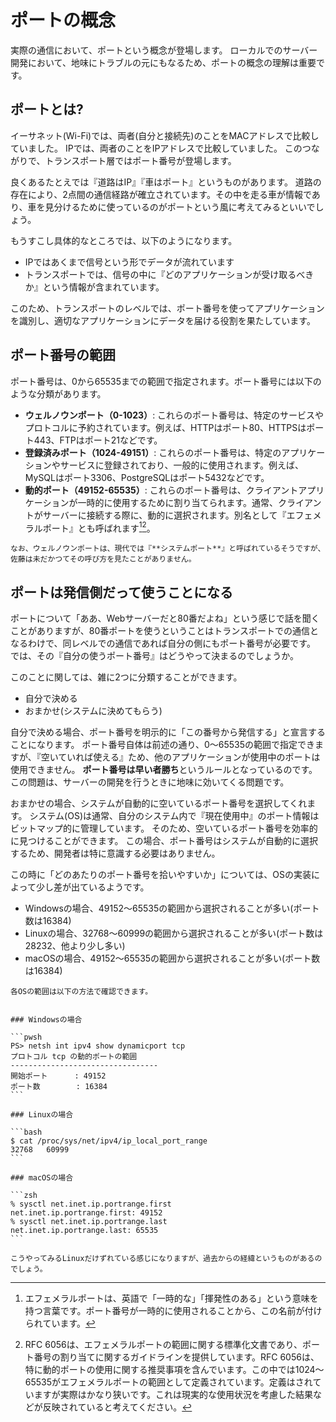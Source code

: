 # ポートの概念

実際の通信において、ポートという概念が登場します。
ローカルでのサーバー開発において、地味にトラブルの元にもなるため、ポートの概念の理解は重要です。

## ポートとは?

イーサネット(Wi-Fi)では、両者(自分と接続先)のことをMACアドレスで比較していました。
IPでは、両者のことをIPアドレスで比較していました。
このつながりで、トランスポート層ではポート番号が登場します。

良くあるたとえでは『道路はIP』『車はポート』というものがあります。
道路の存在により、2点間の通信経路が確立されています。その中を走る車が情報であり、車を見分けるために使っているのがポートという風に考えてみるといいでしょう。

もうすこし具体的なところでは、以下のようになります。

- IPではあくまで信号という形でデータが流れています
- トランスポートでは、信号の中に『どのアプリケーションが受け取るべきか』という情報が含まれています。

このため、トランスポートのレベルでは、ポート番号を使ってアプリケーションを識別し、適切なアプリケーションにデータを届ける役割を果たしています。

## ポート番号の範囲
ポート番号は、0から65535までの範囲で指定されます。ポート番号には以下のような分類があります。
- **ウェルノウンポート（0-1023）**: これらのポート番号は、特定のサービスやプロトコルに予約されています。例えば、HTTPはポート80、HTTPSはポート443、FTPはポート21などです。
- **登録済みポート（1024-49151）**: これらのポート番号は、特定のアプリケーションやサービスに登録されており、一般的に使用されます。例えば、MySQLはポート3306、PostgreSQLはポート5432などです。
- **動的ポート（49152-65535）**: これらのポート番号は、クライアントアプリケーションが一時的に使用するために割り当てられます。通常、クライアントがサーバーに接続する際に、動的に選択されます。別名として『エフェメラルポート』とも呼ばれます[^ephemeral][^rfc6056]。

```{note}
なお、ウェルノウンポートは、現代では『**システムポート**』と呼ばれているそうですが、佐藤は未だかつてその呼び方を見たことがありません。
```

[^ephemeral]: エフェメラルポートは、英語で「一時的な」「揮発性のある」という意味を持つ言葉です。ポート番号が一時的に使用されることから、この名前が付けられています。

## ポートは発信側だって使うことになる

ポートについて「ああ、Webサーバーだと80番だよね」という感じで話を聞くことがありますが、80番ポートを使うということはトランスポートでの通信となるわけで、同レベルでの通信であれば自分の側にもポート番号が必要です。
では、その『自分の使うポート番号』はどうやって決まるのでしょうか。

このことに関しては、雑に2つに分類することができます。

- 自分で決める
- おまかせ(システムに決めてもらう)

自分で決める場合、ポート番号を明示的に「この番号から発信する」と宣言することになります。
ポート番号自体は前述の通り、0〜65535の範囲で指定できますが、『空いていれば使える』ため、他のアプリケーションが使用中のポートは使用できません。
**ポート番号は早い者勝ち**というルールとなっているのです。
この問題は、サーバーの開発を行うときに地味に効いてくる問題です。

おまかせの場合、システムが自動的に空いているポート番号を選択してくれます。
システム(OS)は通常、自分のシステム内で『現在使用中』のポート情報はビットマップ的に管理しています。
そのため、空いているポート番号を効率的に見つけることができます。
この場合、ポート番号はシステムが自動的に選択するため、開発者は特に意識する必要はありません。

この時に「どのあたりのポート番号を拾いやすいか」については、OSの実装によって少し差が出ているようです。

- Windowsの場合、49152〜65535の範囲から選択されることが多い(ポート数は16384)
- Linuxの場合、32768〜60999の範囲から選択されることが多い(ポート数は28232、他より少し多い)
- macOSの場合、49152〜65535の範囲から選択されることが多い(ポート数は16384)

````{note}
各OSの範囲は以下の方法で確認できます。


### Windowsの場合

```pwsh
PS> netsh int ipv4 show dynamicport tcp
プロトコル tcp の動的ポートの範囲
---------------------------------
開始ポート      : 49152
ポート数        : 16384
```

### Linuxの場合

```bash
$ cat /proc/sys/net/ipv4/ip_local_port_range
32768   60999
```

### macOSの場合

```zsh
% sysctl net.inet.ip.portrange.first
net.inet.ip.portrange.first: 49152
% sysctl net.inet.ip.portrange.last
net.inet.ip.portrange.last: 65535
```

こうやってみるLinuxだけずれている感じになりますが、過去からの経緯というものがあるのでしょう。
````

[^rfc6056]: RFC 6056は、エフェメラルポートの範囲に関する標準化文書であり、ポート番号の割り当てに関するガイドラインを提供しています。RFC 6056は、特に動的ポートの使用に関する推奨事項を含んでいます。この中では1024〜65535がエフェメラルポートの範囲として定義されています。定義はされていますが実際はかなり狭いです。これは現実的な使用状況を考慮した結果などが反映されていると考えてください。
